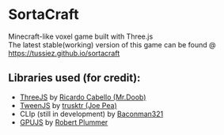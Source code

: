 # SortaCraft
Minecraft-like voxel game built with Three.js  
The latest stable(working) version of this game can be found @ https://tussiez.github.io/sortacraft

## Libraries used (for credit):
- [ThreeJS](http://threejs.org) by [Ricardo Cabello (Mr.Doob)](https://github.com/mrdoob)
- [TweenJS](https://github.com/tweenjs/tween.js/) by [trusktr (Joe Pea)](https://github.com/trusktr)
- CLIp (still in development) by [Baconman321](https://repl.it/@baconman321)
- [GPUJS](https://github.com/gpujs/gpu.js/) by [Robert Plummer](https://github.com/robertleeplummerjr)